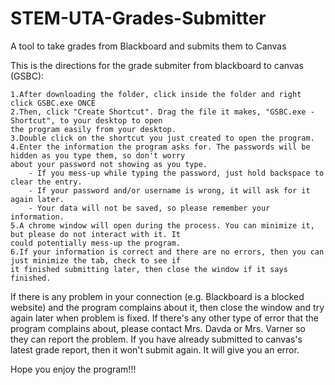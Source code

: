 # STEM-UTA-Grades-Submitter
A tool to take grades from Blackboard and submits them to Canvas

This is the directions for the grade submiter from blackboard to canvas (GSBC):

	1.After downloading the folder, click inside the folder and right click GSBC.exe ONCE
	2.Then, click "Create Shortcut". Drag the file it makes, "GSBC.exe - Shortcut", to your desktop to open 
	the program easily from your desktop.
	3.Double click on the shortcut you just created to open the program.
	4.Enter the information the program asks for. The passwords will be hidden as you type them, so don't worry
	about your password not showing as you type.
		- If you mess-up while typing the password, just hold backspace to clear the entry.
		- If your password and/or username is wrong, it will ask for it again later.
		- Your data will not be saved, so please remember your information.
	5.A chrome window will open during the process. You can minimize it, but please do not interact with it. It 
	could potentially mess-up the program.
	6.If your information is correct and there are no errors, then you can just minimize the tab, check to see if
	it finished submitting later, then close the window if it says finished.
	
If there is any problem in your connection (e.g. Blackboard is a blocked website) and the program complains about 
it, then close the window and try again later when problem is fixed. If there's any other type of error that the 
program complains about, please contact Mrs. Davda or Mrs. Varner so they can report the problem. If you have already 
submitted to canvas's latest grade report, then it won't submit again. It will give you an error.

Hope you enjoy the program!!!
